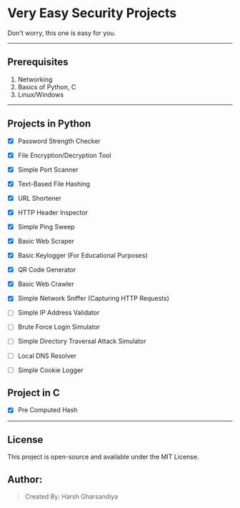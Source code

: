 # Very Easy Security Projects

Don't worry, this one is easy for you.

---

## Prerequisites
1. Networking
2. Basics of Python, C
3. Linux/Windows

---

## Projects in Python
- [x] Password Strength Checker
- [x] File Encryption/Decryption Tool
- [x] Simple Port Scanner
- [x] Text-Based File Hashing
- [x] URL Shortener
- [x] HTTP Header Inspector
- [x] Simple Ping Sweep
- [x] Basic Web Scraper
- [x] Basic Keylogger (For Educational Purposes)
- [x] QR Code Generator
- [x] Basic Web Crawler
- [x] Simple Network Sniffer (Capturing HTTP Requests)
- [ ] Simple IP Address Validator
- [ ] Brute Force Login Simulator
- [ ] Simple Directory Traversal Attack Simulator
- [ ] Local DNS Resolver
- [ ] Simple Cookie Logger


## Project in C

-[x] Pre Computed Hash

---





## License  
This project is open-source and available under the MIT License.

## Author:  
> Created By: Harsh Gharsandiya
